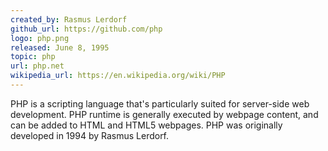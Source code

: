 ```yaml
---
created_by: Rasmus Lerdorf
github_url: https://github.com/php
logo: php.png
released: June 8, 1995
topic: php
url: php.net
wikipedia_url: https://en.wikipedia.org/wiki/PHP
---
```

PHP is a scripting language that's particularly suited for server-side web development. PHP runtime is generally executed by webpage content, and can be added to HTML and HTML5 webpages. PHP was originally developed in 1994 by Rasmus Lerdorf.